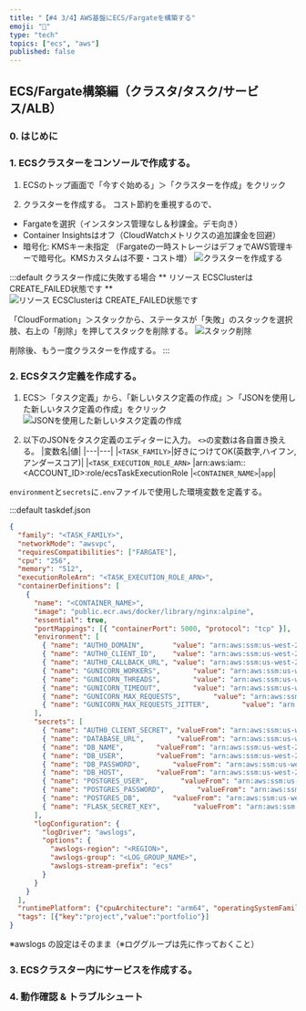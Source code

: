 ```yaml
---
title: "【#4 3/4】AWS基盤にECS/Fargateを構築する"
emoji: "🚢"
type: "tech"
topics: ["ecs", "aws"]
published: false
---
```


## ECS/Fargate構築編（クラスタ/タスク/サービス/ALB）

### 0. はじめに

### 1. ECSクラスターをコンソールで作成する。

1. ECSのトップ画面で「今すぐ始める」＞「クラスターを作成」をクリック

2. クラスターを作成する。
コスト節約を重視するので、
- Fargateを選択（インスタンス管理なし＆秒課金。デモ向き）
- Container Insightsはオフ（CloudWatchメトリクスの追加課金を回避）
- 暗号化: KMSキー未指定 （Fargateの一時ストレージはデフォでAWS管理キーで暗号化。KMSカスタムは不要・コスト増）
![クラスターを作成する](https://storage.googleapis.com/zenn-user-upload/acde573a7c37-20250813.png)

:::default クラスター作成に失敗する場合
** リソース ECSClusterは CREATE_FAILED状態です **
![リソース ECSClusterは CREATE_FAILED状態です](https://storage.googleapis.com/zenn-user-upload/9fbe920f901b-20250813.png)

「CloudFormation」＞スタックから、ステータスが「失敗」のスタックを選択肢、右上の「削除」を押してスタックを削除する。
![スタック削除](https://storage.googleapis.com/zenn-user-upload/4f08ffcc54fe-20250813.png)

削除後、もう一度クラスターを作成する。
:::

### 2. ECSタスク定義を作成する。

1. ECS＞「タスク定義」から、「新しいタスク定義の作成」＞「JSONを使用した新しいタスク定義の作成」をクリック
![JSONを使用した新しいタスク定義の作成](https://storage.googleapis.com/zenn-user-upload/5b8140bb6c54-20250813.png)

2. 以下のJSONをタスク定義のエディターに入力。
`<>`の変数は各自置き換える。
|変数名|値|
|---|---|
|`<TASK_FAMILY>`|好きにつけてOK(英数字,ハイフン,アンダースコア)|
|`<TASK_EXECUTION_ROLE_ARN>` |arn:aws:iam::<ACCOUNT_ID>:role/ecsTaskExecutionRole
|`<CONTAINER_NAME>`|`app`|

`environment`と`secrets`に`.env`ファイルで使用した環境変数を定義する。


:::default taskdef.json
```json
{
  "family": "<TASK_FAMILY>",
  "networkMode": "awsvpc",
  "requiresCompatibilities": ["FARGATE"],
  "cpu": "256",
  "memory": "512",
  "executionRoleArn": "<TASK_EXECUTION_ROLE_ARN>",
  "containerDefinitions": [
    {
      "name": "<CONTAINER_NAME>",
      "image": "public.ecr.aws/docker/library/nginx:alpine",
      "essential": true,
      "portMappings": [{ "containerPort": 5000, "protocol": "tcp" }],
      "environment": [
        { "name": "AUTH0_DOMAIN",       "value": "arn:aws:ssm:us-west-2:438336773404:parameter/papyrus/prd/AUTH0_DOMAIN" },
        { "name": "AUTH0_CLIENT_ID",    "value": "arn:aws:ssm:us-west-2:438336773404:parameter/papyrus/prd/AUTH0_CLIENT_ID" },
        { "name": "AUTH0_CALLBACK_URL", "value": "arn:aws:ssm:us-west-2:438336773404:parameter/papyrus/prd/AUTH0_CALLBACK_URL" },
        { "name": "GUNICORN_WORKERS",        "value": "arn:aws:ssm:us-west-2:438336773404:parameter/papyrus/prd/GUNICORN_WORKERS" },
        { "name": "GUNICORN_THREADS",        "value": "arn:aws:ssm:us-west-2:438336773404:parameter/papyrus/prd/GUNICORN_THREADS" },
        { "name": "GUNICORN_TIMEOUT",        "value": "arn:aws:ssm:us-west-2:438336773404:parameter/papyrus/prd/GUNICORN_TIMEOUT" },
        { "name": "GUNICORN_MAX_REQUESTS",        "value": "arn:aws:ssm:us-west-2:438336773404:parameter/papyrus/prd/GUNICORN_MAX_REQUESTS" },
        { "name": "GUNICORN_MAX_REQUESTS_JITTER",        "value": "arn:aws:ssm:us-west-2:438336773404:parameter/papyrus/prd/GUNICORN_MAX_REQUESTS_JITTER" }
      ],
      "secrets": [
        { "name": "AUTH0_CLIENT_SECRET", "valueFrom": "arn:aws:ssm:us-west-2:438336773404:parameter/papyrus/prd/AUTH0_CLIENT_SECRET" },
        { "name": "DATABASE_URL",        "valueFrom": "arn:aws:ssm:us-west-2:438336773404:parameter/papyrus/prd/DATABASE_URL" },
        { "name": "DB_NAME",        "valueFrom": "arn:aws:ssm:us-west-2:438336773404:parameter/papyrus/prd/DB_NAME" },
        { "name": "DB_USER",        "valueFrom": "arn:aws:ssm:us-west-2:438336773404:parameter/papyrus/prd/DB_USER" },
        { "name": "DB_PASSWORD",        "valueFrom": "arn:aws:ssm:us-west-2:438336773404:parameter/papyrus/prd/DB_PASSWORD" },
        { "name": "DB_HOST",        "valueFrom": "arn:aws:ssm:us-west-2:438336773404:parameter/papyrus/prd/DB_HOST" },
        { "name": "POSTGRES_USER",        "valueFrom": "arn:aws:ssm:us-west-2:438336773404:parameter/papyrus/prd/POSTGRES_USER" },
        { "name": "POSTGRES_PASSWORD",        "valueFrom": "arn:aws:ssm:us-west-2:438336773404:parameter/papyrus/prd/POSTGRES_PASSWORD" },
        { "name": "POSTGRES_DB",        "valueFrom": "arn:aws:ssm:us-west-2:438336773404:parameter/papyrus/prd/POSTGRES_DB" },
        { "name": "FLASK_SECRET_KEY",        "valueFrom": "arn:aws:ssm:us-west-2:438336773404:parameter/papyrus/prd/FLASK_SECRET_KEY" }
      ],
      "logConfiguration": {
        "logDriver": "awslogs",
        "options": {
          "awslogs-region": "<REGION>",
          "awslogs-group": "<LOG_GROUP_NAME>",
          "awslogs-stream-prefix": "ecs"
        }
      }
    }
  ],
  "runtimePlatform": {"cpuArchitecture": "arm64", "operatingSystemFamily": "LINUX"},
  "tags": [{"key":"project","value":"portfolio"}]
}
```

※awslogs の設定はそのまま（※ロググループは先に作っておくこと）

### 3. ECSクラスター内にサービスを作成する。


### 4. 動作確認 & トラブルシュート